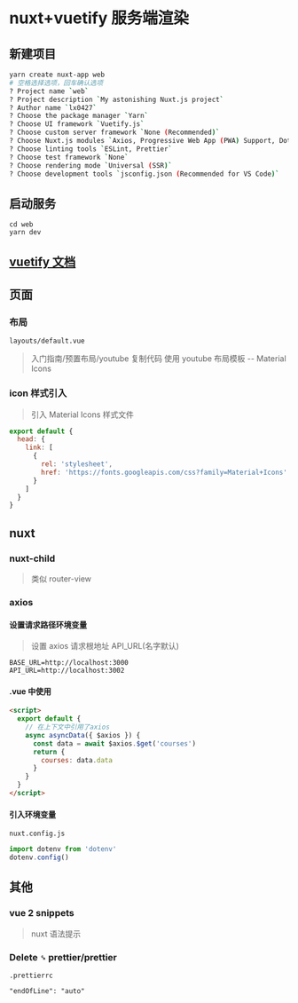 # nuxt+vuetify 服务端渲染

## 新建项目

```bash {7,9,10}
yarn create nuxt-app web
# 空格选择选项，回车确认选项
? Project name `web`
? Project description `My astonishing Nuxt.js project`
? Author name `lx0427`
? Choose the package manager `Yarn`
? Choose UI framework `Vuetify.js`
? Choose custom server framework `None (Recommended)`
? Choose Nuxt.js modules `Axios, Progressive Web App (PWA) Support, DotEnv`
? Choose linting tools `ESLint, Prettier`
? Choose test framework `None`
? Choose rendering mode `Universal (SSR)`
? Choose development tools `jsconfig.json (Recommended for VS Code)`
```

## 启动服务

```
cd web
yarn dev
```

## [vuetify 文档](https://vuetifyjs.com/zh-Hans/introduction/why-vuetify)

## 页面

### 布局

`layouts/default.vue`

> 入门指南/预置布局/youtube 复制代码
> 使用 youtube 布局模板 -- Material Icons

### icon 样式引入

> 引入 Material Icons 样式文件

```js
export default {
  head: {
    link: [
      {
        rel: 'stylesheet',
        href: 'https://fonts.googleapis.com/css?family=Material+Icons'
      }
    ]
  }
}
```

## nuxt

### nuxt-child

> 类似 router-view

### axios

#### 设置请求路径环境变量

> 设置 axios 请求根地址 API_URL(名字默认)

```
BASE_URL=http://localhost:3000
API_URL=http://localhost:3002
```

#### .vue 中使用

```html
<script>
  export default {
    // 在上下文中引用了axios
    async asyncData({ $axios }) {
      const data = await $axios.$get('courses')
      return {
        courses: data.data
      }
    }
  }
</script>
```

#### 引入环境变量

`nuxt.config.js`

```js
import dotenv from 'dotenv'
dotenv.config()
```

## 其他

### vue 2 snippets

> nuxt 语法提示

### Delete `␍` prettier/prettier

`.prettierrc`

```
"endOfLine": "auto"
```
